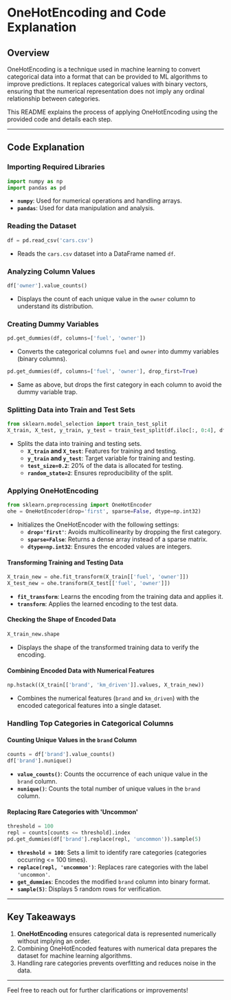 # OneHotEncoding and Code Explanation

## Overview
OneHotEncoding is a technique used in machine learning to convert categorical data into a format that can be provided to ML algorithms to improve predictions. It replaces categorical values with binary vectors, ensuring that the numerical representation does not imply any ordinal relationship between categories.

This README explains the process of applying OneHotEncoding using the provided code and details each step.

---

## Code Explanation

### Importing Required Libraries
```python
import numpy as np
import pandas as pd
```
- **`numpy`**: Used for numerical operations and handling arrays.
- **`pandas`**: Used for data manipulation and analysis.

### Reading the Dataset
```python
df = pd.read_csv('cars.csv')
```
- Reads the `cars.csv` dataset into a DataFrame named `df`.

### Analyzing Column Values
```python
df['owner'].value_counts()
```
- Displays the count of each unique value in the `owner` column to understand its distribution.

### Creating Dummy Variables
```python
pd.get_dummies(df, columns=['fuel', 'owner'])
```
- Converts the categorical columns `fuel` and `owner` into dummy variables (binary columns).

```python
pd.get_dummies(df, columns=['fuel', 'owner'], drop_first=True)
```
- Same as above, but drops the first category in each column to avoid the dummy variable trap.

### Splitting Data into Train and Test Sets
```python
from sklearn.model_selection import train_test_split
X_train, X_test, y_train, y_test = train_test_split(df.iloc[:, 0:4], df.iloc[:, -1], test_size=0.2, random_state=2)
```
- Splits the data into training and testing sets.
  - **`X_train` and `X_test`**: Features for training and testing.
  - **`y_train` and `y_test`**: Target variable for training and testing.
  - **`test_size=0.2`**: 20% of the data is allocated for testing.
  - **`random_state=2`**: Ensures reproducibility of the split.

### Applying OneHotEncoding
```python
from sklearn.preprocessing import OneHotEncoder
ohe = OneHotEncoder(drop='first', sparse=False, dtype=np.int32)
```
- Initializes the OneHotEncoder with the following settings:
  - **`drop='first'`**: Avoids multicollinearity by dropping the first category.
  - **`sparse=False`**: Returns a dense array instead of a sparse matrix.
  - **`dtype=np.int32`**: Ensures the encoded values are integers.

#### Transforming Training and Testing Data
```python
X_train_new = ohe.fit_transform(X_train[['fuel', 'owner']])
X_test_new = ohe.transform(X_test[['fuel', 'owner']])
```
- **`fit_transform`**: Learns the encoding from the training data and applies it.
- **`transform`**: Applies the learned encoding to the test data.

#### Checking the Shape of Encoded Data
```python
X_train_new.shape
```
- Displays the shape of the transformed training data to verify the encoding.

#### Combining Encoded Data with Numerical Features
```python
np.hstack((X_train[['brand', 'km_driven']].values, X_train_new))
```
- Combines the numerical features (`brand` and `km_driven`) with the encoded categorical features into a single dataset.

### Handling Top Categories in Categorical Columns
#### Counting Unique Values in the `brand` Column
```python
counts = df['brand'].value_counts()
df['brand'].nunique()
```
- **`value_counts()`**: Counts the occurrence of each unique value in the `brand` column.
- **`nunique()`**: Counts the total number of unique values in the `brand` column.

#### Replacing Rare Categories with 'Uncommon'
```python
threshold = 100
repl = counts[counts <= threshold].index
pd.get_dummies(df['brand'].replace(repl, 'uncommon')).sample(5)
```
- **`threshold = 100`**: Sets a limit to identify rare categories (categories occurring <= 100 times).
- **`replace(repl, 'uncommon')`**: Replaces rare categories with the label `'uncommon'`.
- **`get_dummies`**: Encodes the modified `brand` column into binary format.
- **`sample(5)`**: Displays 5 random rows for verification.

---

## Key Takeaways
1. **OneHotEncoding** ensures categorical data is represented numerically without implying an order.
2. Combining OneHotEncoded features with numerical data prepares the dataset for machine learning algorithms.
3. Handling rare categories prevents overfitting and reduces noise in the data.

---

Feel free to reach out for further clarifications or improvements!

